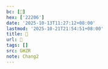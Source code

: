 ```yaml
---
bc: [𢈆]
hex: ['22206']
date: '2025-10-13T11:27:12+08:00'
lastmod: '2025-10-21T21:54:51+08:00'
title: 󰖏
url: 󰖏
tags: []
src: GHZR
note: Chang2
---
```

